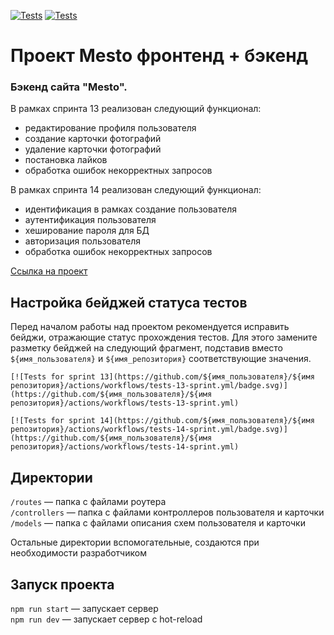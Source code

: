 [![Tests](https://github.com/Vyacheslav321/express-mesto-gha/actions/workflows/tests-13-sprint.yml/badge.svg)](https://github.com/Vyacheslav321/express-mesto-gha/actions/workflows/tests-13-sprint.yml) [![Tests](https://github.com/Vyacheslav321/express-mesto-gha/actions/workflows/tests-14-sprint.yml/badge.svg)](https://github.com/Vyacheslav321/express-mesto-gha/actions/workflows/tests-14-sprint.yml)
# Проект Mesto фронтенд + бэкенд



### Бэкенд сайта "Mesto".

В рамках спринта 13 реализован следующий функционал: 
- редактирование профиля пользователя
- создание карточки фотографий
- удаление карточки фотографий
- постановка лайков
- обработка ошибок некорректных запросов

В рамках спринта 14 реализован следующий функционал: 
- идентификация в рамках создание пользователя
- аутентификация пользователя
- хеширование пароля для БД
- авторизация пользователя 
- обработка ошибок некорректных запросов 

 [Ссылка на проект](https://github.com/Vyacheslav321/express-mesto-gha)

## Настройка бейджей статуса тестов
Перед началом работы над проектом рекомендуется исправить бейджи, отражающие статус прохождения тестов.
Для этого замените разметку бейджей на следующий фрагмент, подставив вместо `${имя_пользователя}` и `${имя_репозитория}` соответствующие значения.

```
[![Tests for sprint 13](https://github.com/${имя_пользователя}/${имя репозитория}/actions/workflows/tests-13-sprint.yml/badge.svg)](https://github.com/${имя_пользователя}/${имя репозитория}/actions/workflows/tests-13-sprint.yml) 

[![Tests for sprint 14](https://github.com/${имя_пользователя}/${имя репозитория}/actions/workflows/tests-14-sprint.yml/badge.svg)](https://github.com/${имя_пользователя}/${имя репозитория}/actions/workflows/tests-14-sprint.yml)
```


## Директории

`/routes` — папка с файлами роутера  
`/controllers` — папка с файлами контроллеров пользователя и карточки   
`/models` — папка с файлами описания схем пользователя и карточки  
  
Остальные директории вспомогательные, создаются при необходимости разработчиком

## Запуск проекта

`npm run start` — запускает сервер   
`npm run dev` — запускает сервер с hot-reload
